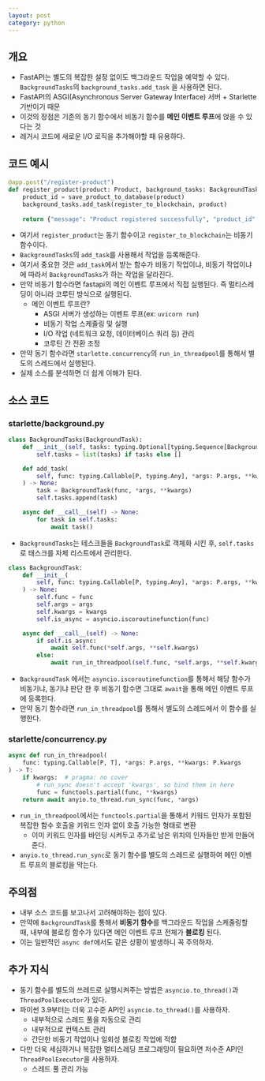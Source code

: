 ```yaml
---
layout: post
category: python
---
```


## 개요

- FastAPI는 별도의 복잡한 설정 없이도 백그라운드 작업을 예약할 수 있다. `BackgroundTasks`의 `background_tasks.add_task` 을 사용하면 된다.
- FastAPI의 ASGI(Asynchronous Server Gateway Interface) 서버 + Starlette 기반이기 때문
- 이것의 장점은 기존의 동기 함수에서 비동기 함수를 **메인 이벤트 루프**에 얹을 수 있다는 것
- 레거시 코드에 새로운 I/O 로직을 추가해야할 때 유용하다.

## 코드 예시

```python
@app.post("/register-product")
def register_product(product: Product, background_tasks: BackgroundTasks):
    product_id = save_product_to_database(product)
    background_tasks.add_task(register_to_blockchain, product)
    
    return {"message": "Product registered successfully", "product_id": product_id}
```

- 여기서 `register_product`는 동기 함수이고 `register_to_blockchain`는 비동기 함수이다.
- `BackgroundTasks`의 `add_task`를 사용해서 작업을 등록해준다.
- 여기서 중요한 것은 `add_task`에서 받는 함수가 비동기 작업이냐, 비동기 작업이냐에 따라서 `BackgroundTasks`가 하는 작업을 달라진다.
- 만약 비동기 함수라면 fastapi의 메인 이벤트 루프에서 직접 실행된다. 즉 멀티스레딩이 아니라 코루틴 방식으로 실행된다.
    - 메인 이벤트 루프란?
        - ASGI 서버가 생성하는 이벤트 루프(ex: `uvicorn run`)
        - 비동기 작업 스케줄링 및 실행
        - I/O 작업 (네트워크 요청, 데이터베이스 쿼리 등) 관리
        - 코루틴 간 전환 조정
- 만약 동기 함수라면 `starlette.concurrency`의 `run_in_threadpool`를 통해서 별도의 스레드에서 실행된다.
- 실제 소스를 분석하면 더 쉽게 이해가 된다.

## 소스 코드

### starlette/background.py

```python
class BackgroundTasks(BackgroundTask):
    def __init__(self, tasks: typing.Optional[typing.Sequence[BackgroundTask]] = None):
        self.tasks = list(tasks) if tasks else []

    def add_task(
        self, func: typing.Callable[P, typing.Any], *args: P.args, **kwargs: P.kwargs
    ) -> None:
        task = BackgroundTask(func, *args, **kwargs)
        self.tasks.append(task)

    async def __call__(self) -> None:
        for task in self.tasks:
            await task()
```

- `BackgroundTasks`는 테스크들을 `BackgroundTask`로 객체화 시킨 후, `self.tasks`로 태스크를 자체 리스트에서 관리한다.

```python
class BackgroundTask:
    def __init__(
        self, func: typing.Callable[P, typing.Any], *args: P.args, **kwargs: P.kwargs
    ) -> None:
        self.func = func
        self.args = args
        self.kwargs = kwargs
        self.is_async = asyncio.iscoroutinefunction(func)

    async def __call__(self) -> None:
        if self.is_async:
            await self.func(*self.args, **self.kwargs)
        else:
            await run_in_threadpool(self.func, *self.args, **self.kwargs)
```

- `BackgroundTask` 에서는 `asyncio.iscoroutinefunction`를 통해서 해당 함수가 비동기냐, 동기냐 판단 한 후 비동기 함수면 그대로 `await`을 통해 메인 이벤트 루프에 등록한다.
- 만약 동기 함수라면 `run_in_threadpool`를 통해서 별도의 스레드에서 이 함수를 실행한다.

### starlette/concurrency.py

```python
async def run_in_threadpool(
    func: typing.Callable[P, T], *args: P.args, **kwargs: P.kwargs
) -> T:
    if kwargs:  # pragma: no cover
        # run_sync doesn't accept 'kwargs', so bind them in here
        func = functools.partial(func, **kwargs)
    return await anyio.to_thread.run_sync(func, *args)
```

- `run_in_threadpool`에서는 `functools.partial`을 통해서 키워드 인자가 포함된 복잡한 함수 호출을 키워드 인자 없이 호출 가능한 형태로 변환
    - 이미 키워드 인자를 바인딩 시켜두고 추가로 남은 위치의 인자들만 받게 만들어 준다.
- `anyio.to_thread.run_sync`로 동기 함수를 별도의 스레드로 실행하여 메인 이벤트 루프의 블로킹을 막는다.

## 주의점

- 내부 소스 코드를 보고나서 고려해야하는 점이 있다.
- 만약에 `BackgroundTask`를 통해서 **비동기 함수**를 백그라운드 작업을 스케줄링할 때, 내부에 블로킹 함수가 있다면 메인 이벤트 루프 전체가 **블로킹** 된다.
- 이는 일반적인 `async def`에서도 같은 상황이 발생하니 꼭 주의하자.

## 추가 지식

- 동기 함수를 별도의 쓰레드로 실행시켜주는 방법은 `asyncio.to_thread()`과 `ThreadPoolExecutor`가 있다.
- 파이썬 3.9부터는 더욱 고수준 API인 `asyncio.to_thread()`를 사용하자.
    - 내부적으로 스레드 풀을 자동으로 관리
    - 내부적으로 컨텍스트 관리
    - 간단한 비동기 작업이나 일회성 블로킹 작업에 적합
- 다만 더욱 세심하거나 복잡한 멀티스레딩 프로그래밍이 필요하면 저수준 API인 `ThreadPoolExecutor`을 사용하자.
    - 스레드 풀 관리 가능